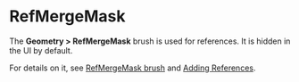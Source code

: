 # RefMergeMask

The **Geometry \> RefMergeMask** brush is used for references. It is hidden in the UI by default.

 For details on it, see [RefMergeMask brush](./../../references/ref_merge_mask_brush.md) and [Adding References](./../../references/adding_references.md).

